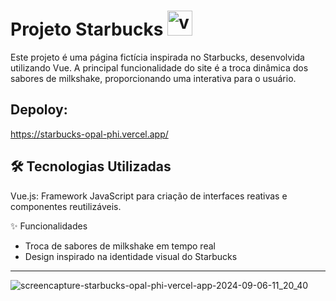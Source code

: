 # Projeto Starbucks  <img src="https://cdn.jsdelivr.net/gh/devicons/devicon/icons/vuejs/vuejs-original.svg" height="40" alt="vuejs logo"  />

Este projeto é uma página fictícia inspirada no Starbucks, desenvolvida utilizando Vue. A principal funcionalidade do site é a troca dinâmica dos sabores de milkshake, proporcionando uma interativa para o usuário.

## Depoloy:
https://starbucks-opal-phi.vercel.app/

## 🛠️ Tecnologias Utilizadas
Vue.js: Framework JavaScript para criação de interfaces reativas e componentes reutilizáveis.

✨ Funcionalidades
- Troca de sabores de milkshake em tempo real
- Design inspirado na identidade visual do Starbucks

<hr>

![screencapture-starbucks-opal-phi-vercel-app-2024-09-06-11_20_40](https://github.com/user-attachments/assets/d50b2774-c937-4166-ae2c-725d851143ef)
